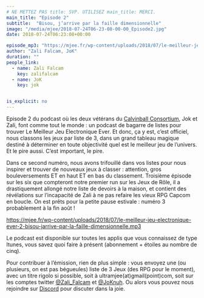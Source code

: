 ```yaml
---
# NE METTEZ PAS title: SVP. UTILISEZ main_title: MERCI.
main_title: "Episode 2"
subtitle:  "Bisou, j’arrive par la faille dimensionnelle"
image: "/media/mjee/2018-07-24T06-23-08-00-00_Episode2.jpg"
date: 2018-07-24T06:23:08+00:00

episode_mp3: "https://mjee.fr/wp-content/uploads/2018/07/le-meilleur-jeu-electronique-ever-2-bisou-jarrive-par-la-faille-dimensionnelle.mp3"
author: "Zali Falcam, JoK"
duration: ""
people_link: 
  - name: Zali Falcam
    key: zalifalcam
  - name: JoK
    key: jok


is_explicit: no
---
```


<PodcastHeader/>

<!-- ECRIRE LA DESCRIPTION DE L'EPISODE SOUS CETTE LIGNE -->
<p>Episode 2 du podcast où les deux vétérans du&nbsp;<a href="https://calvinballradio.wordpress.com/" rel="nofollow">Calvinball Consortium</a>, Jok et Zali, font comme tout le monde : un podcast de bagarre de listes pour trouver&nbsp;Le Meilleur Jeu Electronique Ever.&nbsp;Et donc, ça y est, c’est officiel, nous classons les jeux par liste de 3, dans un grand tableau magique destiné à déterminer en toute objectivité quel est le meilleur jeu de l’univers. Et le pire aussi. C’est important, le pire.</p>
<p>Dans ce second numéro, nous avons trifouillé dans vos listes pour nous inspirer et trouver de nouveaux jeux à classer : attention, gros bouleversements ET en haut ET en bas du classement. Troisième épisode sur les six que compteront notre premier run sur les&nbsp;Jeux de Rôle,&nbsp;il a drastiquement allongé notre liste de devoirs à la maison, et contient des révélations sur l’incapacité de Zali à ne pas refaire les vieux RPG Capcom en boucle. On est prêts pour la petite pause estivale : numéro 3 probablement à la fin août !</p>
<p><a href="https://mjee.fr/wp-content/uploads/2018/07/le-meilleur-jeu-electronique-ever-2-bisou-jarrive-par-la-faille-dimensionnelle.mp3" rel="nofollow">https://mjee.fr/wp-content/uploads/2018/07/le-meilleur-jeu-electronique-ever-2-bisou-jarrive-par-la-faille-dimensionnelle.mp3</a></p>
<p>Le podcast est disponible sur toutes les applis que vous connaissez de type Itunes, vous savez quoi faire à présent (abonnement + étoiles au nombre de cinq).</p>
<p>Pour contribuer à l’émission, rien de plus simple : vous envoyez une (ou plusieurs, on est pas bégueules) liste de&nbsp;3 Jeux&nbsp;(des RPG pour le moment), avec un titre rigolo si possible, soit à&nbsp;ultramjee(at)gmail(point)com, soit sur les comptes twitter&nbsp;<a href="https://twitter.com/Zali_Falcam" rel="nofollow">@Zali_Falcam</a>&nbsp;et&nbsp;<a href="https://twitter.com/JoKnuh" rel="nofollow">@JoKnuh</a>.&nbsp;Ou alors vous pouvez nous rejoindre sur&nbsp;<a href="https://discord.gg/4RnA9v7" rel="nofollow">Discord</a>&nbsp;pour discuter dans la joie.</p>


